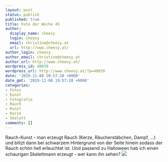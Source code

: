 ```yaml
---
layout: post
status: publish
published: true
title: Foto der Woche 45
author:
  display_name: cheesy
  login: cheesy
  email: christine@cheesy.at
  url: http://www.cheesy.at/
author_login: cheesy
author_email: christine@cheesy.at
author_url: http://www.cheesy.at/
wordpress_id: 40039
wordpress_url: http://www.cheesy.at/?p=40039
date: '2019-11-08 20:57:28 +0000'
date_gmt: '2019-11-08 19:57:28 +0000'
categories:
- Fotos
- Kunst
- Fotografie
- Rauch
- Kunst
- Kerze
- Skelett
comments: []
---
```

Rauch-Kunst - man erzeugt Rauch (Kerze, Räucherstäbchen, Dampf, ...) und blitzt dann bei schwarzem Hintergrund von der Seite hinein sodass der Rauch schön hell erleuchtet ist.
Und passend zu Halloween hab ich einen schaurigen Skelettmann erzeugt - wer kann ihn sehen?
[![](http://www.cheesy.at/wp-content/uploads/45-52-Rauch-Kunst.jpg)](http://www.cheesy.at/fotos/spiele/projekt365-und-andere-projekte/project-52-wochen-in-2019/)

